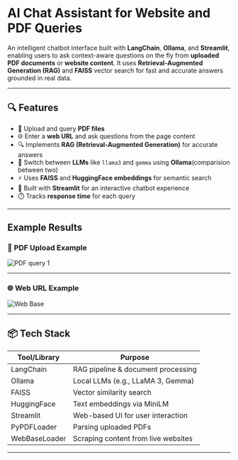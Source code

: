 # AI Chat Assistant for Website and PDF Queries

An intelligent chatbot interface built with **LangChain**, **Ollama**, and **Streamlit**, enabling users to ask context-aware questions on the fly from **uploaded PDF documents** or **website content**. It uses **Retrieval-Augmented Generation (RAG)** and **FAISS** vector search for fast and accurate answers grounded in real data.

---

## 🔍 Features

- 📄 Upload and query **PDF files**
- 🌐 Enter a **web URL** and ask questions from the page content
- 🔍 Implements **RAG (Retrieval-Augmented Generation)** for accurate answers
- 🧠 Switch between **LLMs** like `llama3` and `gemma` using **Ollama**(comparision between two)
- ⚡ Uses **FAISS** and **HuggingFace embeddings** for semantic search
- 💬 Built with **Streamlit** for an interactive chatbot experience
- ⏱️ Tracks **response time** for each query

---
##  Example Results

### 📄 PDF Upload Example
![PDF query 1](https://github.com/user-attachments/assets/fa19614c-da8e-493d-8cfb-0ca92b4fd76f)


---

### 🌐 Web URL Example
![Web Base ](https://github.com/user-attachments/assets/24a5824f-6df1-4c10-b893-846daff14d07)




---

## 📦 Tech Stack

| Tool/Library       | Purpose                                |
|--------------------|----------------------------------------|
| LangChain          | RAG pipeline & document processing     |
| Ollama             | Local LLMs (e.g., LLaMA 3, Gemma)       |
| FAISS              | Vector similarity search               |
| HuggingFace        | Text embeddings via MiniLM             |
| Streamlit          | Web-based UI for user interaction      |
| PyPDFLoader        | Parsing uploaded PDFs                  |
| WebBaseLoader      | Scraping content from live websites    |

---

